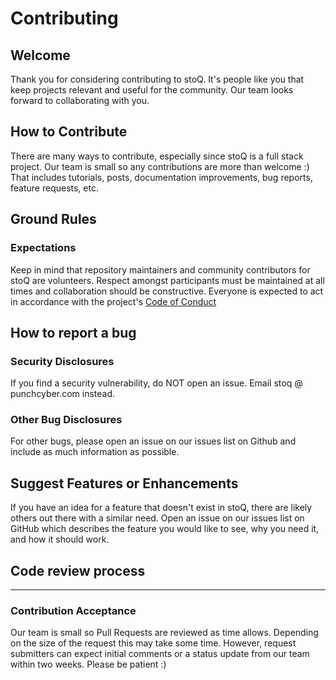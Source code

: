 # Contributing

## Welcome

Thank you for considering contributing to stoQ. It's people like you that keep
projects relevant and useful for the community. Our team looks forward to
collaborating with you.

## How to Contribute

There are many ways to contribute, especially since stoQ is a full stack project.
Our team is small so any contributions are more than welcome :) That includes
tutorials, posts, documentation improvements, bug reports, feature requests, etc.

## Ground Rules

### Expectations

Keep in mind that repository maintainers and community contributors for stoQ
are volunteers. Respect amongst participants must be maintained at all times
and collaboration should be constructive. Everyone is expected to act in
accordance with the project's [Code of Conduct](CODE_OF_CONDUCT.MD)

## How to report a bug

### Security Disclosures

If you find a security vulnerability, do NOT open an issue.
Email stoq @ punchcyber.com instead.

### Other Bug Disclosures

For other bugs, please open an issue on our issues list on Github and include
as much information as possible.

## Suggest Features or Enhancements

If you have an idea for a feature that doesn't exist in stoQ, there
are likely others out there with a similar need. Open an issue on our issues
list on GitHub which describes the feature you would like to see, why you
need it, and how it should work.

## Code review process

---

### Contribution Acceptance

Our team is small so Pull Requests are reviewed as time allows. Depending on
the size of the request this may take some time. However, request submitters
can expect initial comments or a status update from our team within two weeks.
Please be patient :)
